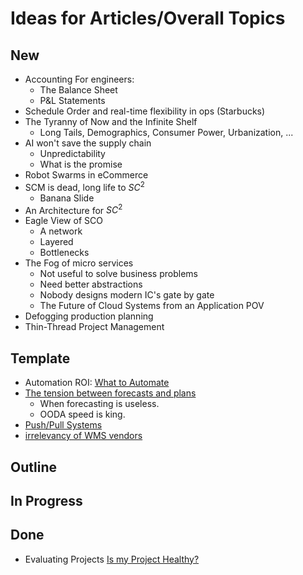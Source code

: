 # Ideas for Articles/Overall Topics

## New

- Accounting For engineers:
  - The Balance Sheet
  - P&L Statements
- Schedule Order and real-time flexibility in ops (Starbucks)
- The Tyranny of Now and the Infinite Shelf
  - Long Tails, Demographics, Consumer Power, Urbanization, ...
- AI won't save the supply chain
  - Unpredictability
  - What is the promise
- Robot Swarms in eCommerce
- SCM is dead, long life to ${SC}^2$
  - Banana Slide
- An Architecture for ${SC}^2$
- Eagle View of SCO
  - A network
  - Layered
  - Bottlenecks
- The Fog of micro services
  - Not useful to solve business problems
  - Need better abstractions
  - Nobody designs modern IC's gate by gate
  - The Future of Cloud Systems from an Application POV
- Defogging production planning
- Thin-Thread Project Management

## Template

- Automation ROI: [What to Automate](../Projects/scac-technology/the-ROI-of-sc-technology-projects/what-to-automate.md)
- [The tension between forecasts and plans](../Projects/scac-technology/forecast-vs-plans/article.md)
  - When forecasting is useless.
  - OODA speed is king.
- [Push/Pull Systems](../Projects/scac-technology/push-pull/article.md)
- [irrelevancy of WMS vendors](./irrelevancy-of-wms-vendors.md)

## Outline

## In Progress

## Done

- Evaluating Projects [Is my Project Healthy?](../Projects/scac-technology/evaluating-projects/article.md)

